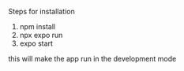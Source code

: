 Steps for installation 
1) npm install
2) npx expo run
3) expo start 

this will make the app run in the development mode 

